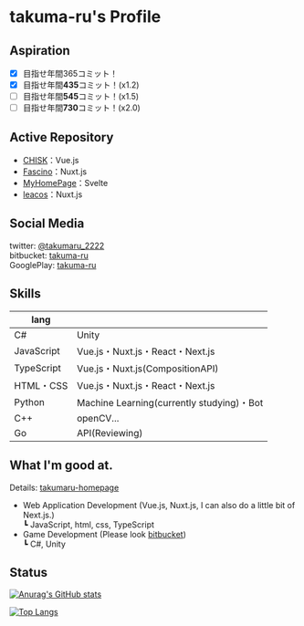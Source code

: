# takuma-ru's Profile

## Aspiration
- [x] 目指せ年間365コミット！
- [x] 目指せ年間**435**コミット！(x1.2)
- [ ] 目指せ年間**545**コミット！(x1.5)
- [ ] 目指せ年間**730**コミット！(x2.0)

## Active Repository
- [CHISK](https://github.com/takuma-ru/taskMGT)：Vue.js<br>
- [Fascino](https://github.com/takuma-ru/Fascino)：Nuxt.js<br>
- [MyHomePage](https://github.com/takuma-ru/svelte_MyHomePage)：Svelte<br>
- [leacos](https://github.com/takuma-ru/leacos)：Nuxt.js

## Social Media
twitter: [@takumaru_2222](https://twitter.com/takumaru_2222)<br>
bitbucket: [takuma-ru](https://bitbucket.org/takuma-ru/)<br>
GooglePlay: [takuma-ru](https://play.google.com/store/apps/dev?id=7473198602481823619)

## Skills
| lang |  |
| -- | -- |
| C# | Unity |
| JavaScript | Vue.js・Nuxt.js・React・Next.js |
| TypeScript | Vue.js・Nuxt.js(CompositionAPI) |
| HTML・CSS | Vue.js・Nuxt.js・React・Next.js |
| Python | Machine Learning(currently studying)・Bot |
| C++ | openCV... |
| Go | API(Reviewing) |

## What I'm good at.
Details: [takumaru-homepage](https://takumaru-homepage.vercel.app/)<br>
- Web Application Development (Vue.js, Nuxt.js, I can also do a little bit of Next.js.)<br>
  ┗ JavaScript, html, css, TypeScript<br>
- Game Development (Please look [bitbucket](https://bitbucket.org/takuma-ru/))<br>
  ┗ C#, Unity<br>

## Status
[![Anurag's GitHub stats](https://github-readme-stats.vercel.app/api?username=takuma-ru&count_private=true&show_icons=true&include_all_commits=true)](https://github.com/anuraghazra/github-readme-stats)

[![Top Langs](https://github-readme-stats.vercel.app/api/top-langs/?username=takuma-ru&layout=compact)](https://github.com/anuraghazra/github-readme-stats)
